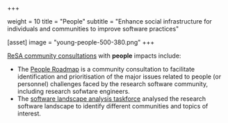  +++

weight = 10
title = "People"
subtitle = "Enhance social infrastructure for individuals and communities to improve software practices"

[asset]
image = "young-people-500-380.png"
+++

[ReSA community consultations](https://www.researchsoft.org/taskforces/) with **people** impacts include:

 * The [People Roadmap](https://drive.google.com/file/d/1gpIhXpLNqTUaZUKIGYxuRRNQXlDoojUw/view) is a community consultation to facilitate identification and prioritisation of the major issues related to people (or personnel) challenges faced by the research software community, including research sofwtare engineers.
 * The [software landscape analysis taskforce](http://doi.org/10.5281/zenodo.3699950) analysed the research software landscape to identify different communities and topics of interest.
